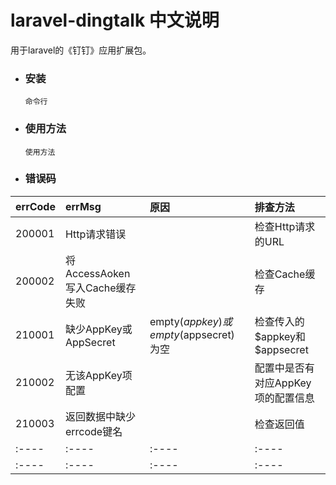 # laravel-dingtalk 中文说明

用于laravel的《钉钉》应用扩展包。


- ### 安装
  ```
  命令行
  ```
- ### 使用方法
  ```
  使用方法
  ```

- ### 错误码

|errCode|errMsg|原因|排查方法|
|:----|:----|:----|:----|
|200001|Http请求错误||检查Http请求的URL|
|200002|将AccessAoken写入Cache缓存失败||检查Cache缓存|
|210001|缺少AppKey或AppSecret|empty($appkey)或empty($appsecret)为空|检查传入的\$appkey和\$appsecret
|210002|无该AppKey项配置||配置中是否有对应AppKey项的配置信息
|210003|返回数据中缺少errcode键名||检查返回值|
|:----|:----|:----|:----|
|:----|:----|:----|:----|
